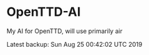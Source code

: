 # OpenTTD-AI
My AI for OpenTTD, will use primarily air

Latest backup: Sun Aug 25 00:42:02 UTC 2019
